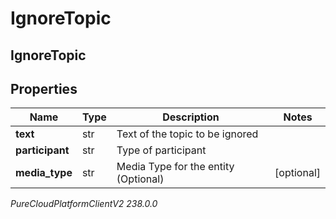 # IgnoreTopic

## IgnoreTopic

## Properties

|Name | Type | Description | Notes|
|------------ | ------------- | ------------- | -------------|
| **text** | str | Text of the topic to be ignored | |
| **participant** | str | Type of participant | |
| **media_type** | str | Media Type for the entity (Optional) | [optional] |



_PureCloudPlatformClientV2 238.0.0_
